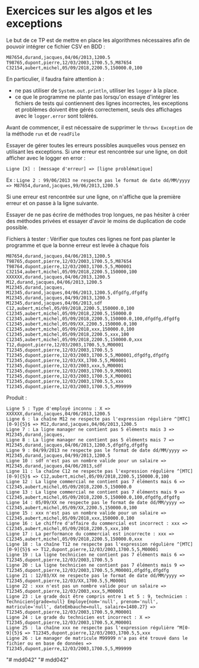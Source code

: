 # Exercices sur les algos et les exceptions

Le but de ce TP est de mettre en place les algorithmes nécessaires afin de pouvoir intégrer ce fichier CSV en BDD : 

```
M87654,durand,jacques,04/06/2013,1200.5
T98765,dupont,pierre,12/03/2003,1700.5,5,M87654
C32154,aubert,michel,05/09/2018,2200.5,150000.0,100
```

En particulier, il faudra faire attention à : 
- ne pas utiliser de `System.out.println`, utiliser les ```logger``` à la place.
- ce que le programme ne plante pas lorsqu'on essaye d'intégrer les fichiers de tests qui contiennent des lignes incorrectes, les exceptions et problèmes doivent être gérés correctement, seuls des affichages avec le ```logger.error``` sont tolérés.

Avant de commencer, il est nécessaire de supprimer le ```throws Exception``` de la méthode ```run``` et de ```readFile```

Essayer de gérer toutes les erreurs possibles auxquelles vous pensez en utilisant les exceptions.
Si une erreur est rencontrée sur une ligne, on doit afficher avec le logger en error :
 
```Ligne [X] : [message d'erreur] => [ligne problématique]```

Ex : ```Ligne 2 : 99/06/2013 ne respecte pas le format de date dd/MM/yyyy => M87654,durand,jacques,99/06/2013,1200.5```

Si une erreur est rencontrée sur une ligne, on n'affiche que la première erreur et on passe à la ligne suivante.

Essayer de ne pas écrire de méthodes trop longues, ne pas hésiter à créer des méthodes privées et essayer d'avoir le moins de duplication de code possible.

Fichiers à tester : Vérifier que toutes ces lignes ne font pas planter le programme et que la bonne erreur est levée à chaque fois

```
M87654,durand,jacques,04/06/2013,1200.5
T98765,dupont,pierre,12/03/2003,1700.5,5,M87654
T98764,dupont,pierre,12/03/2003,1700.5,5,M00001
C32154,aubert,michel,05/09/2018,2200.5,150000,100
XXXXXX,durand,jacques,04/06/2013,1200.5
M12,durand,jacques,04/06/2013,1200.5
M12345,durand,jacques,
M12345,durand,jacques,04/06/2013,1200.5,dfgdfg,dfgdfg
M12345,durand,jacques,04/99/2013,1200.5
M12345,durand,jacques,04/06/2013,sdf
C12,aubert,michel,05/09/2018,2200.5,150000.0,100
C12345,aubert,michel,05/09/2018,2200.5,150000.0
C12345,aubert,michel,05/09/2018,2200.5,150000.0,100,dfgdfg,dfgdfg
C12345,aubert,michel,05/09/XX,2200.5,150000.0,100
C12345,aubert,michel,05/09/2018,xxx,150000.0,100
C12345,aubert,michel,05/09/2018,2200.5,xxx,100
C12345,aubert,michel,05/09/2018,2200.5,150000.0,xxx
T12,dupont,pierre,12/03/2003,1700.5,5,M00001
T12345,dupont,pierre,12/03/2003,1700.5,5
T12345,dupont,pierre,12/03/2003,1700.5,5,M00001,dfgdfg,dfgdfg
T12345,dupont,pierre,12/03/XX,1700.5,5,M00001
T12345,dupont,pierre,12/03/2003,xxx,5,M00001
T12345,dupont,pierre,12/03/2003,1700.5,9,M00001
T12345,dupont,pierre,12/03/2003,1700.5,X,M00001
T12345,dupont,pierre,12/03/2003,1700.5,5,xxx
T12345,dupont,pierre,12/03/2003,1700.5,5,M99999
```

Produit :

```
Ligne 5 : Type d'employé inconnu : X => XXXXXX,durand,jacques,04/06/2013,1200.5
Ligne 6 : la chaîne M12 ne respecte pas l'expression régulière ^[MTC][0-9]{5}$ => M12,durand,jacques,04/06/2013,1200.5
Ligne 7 : La ligne manager ne contient pas 5 éléments mais 3 => M12345,durand,jacques,
Ligne 8 : La ligne manager ne contient pas 5 éléments mais 7 => M12345,durand,jacques,04/06/2013,1200.5,dfgdfg,dfgdfg
Ligne 9 : 04/99/2013 ne respecte pas le format de date dd/MM/yyyy => M12345,durand,jacques,04/99/2013,1200.5
Ligne 10 : sdf n'est pas un nombre valide pour un salaire => M12345,durand,jacques,04/06/2013,sdf
Ligne 11 : la chaîne C12 ne respecte pas l'expression régulière ^[MTC][0-9]{5}$ => C12,aubert,michel,05/09/2018,2200.5,150000.0,100
Ligne 12 : La ligne commercial ne contient pas 7 éléments mais 6 => C12345,aubert,michel,05/09/2018,2200.5,150000.0
Ligne 13 : La ligne commercial ne contient pas 7 éléments mais 9 => C12345,aubert,michel,05/09/2018,2200.5,150000.0,100,dfgdfg,dfgdfg
Ligne 14 : 05/09/XX ne respecte pas le format de date dd/MM/yyyy => C12345,aubert,michel,05/09/XX,2200.5,150000.0,100
Ligne 15 : xxx n'est pas un nombre valide pour un salaire => C12345,aubert,michel,05/09/2018,xxx,150000.0,100
Ligne 16 : Le chiffre d'affaire du commercial est incorrect : xxx => C12345,aubert,michel,05/09/2018,2200.5,xxx,100
Ligne 17 : La performance du commercial est incorrecte : xxx => C12345,aubert,michel,05/09/2018,2200.5,150000.0,xxx
Ligne 18 : la chaîne T12 ne respecte pas l'expression régulière ^[MTC][0-9]{5}$ => T12,dupont,pierre,12/03/2003,1700.5,5,M00001
Ligne 19 : La ligne technicien ne contient pas 7 éléments mais 6 => T12345,dupont,pierre,12/03/2003,1700.5,5
Ligne 20 : La ligne technicien ne contient pas 7 éléments mais 9 => T12345,dupont,pierre,12/03/2003,1700.5,5,M00001,dfgdfg,dfgdfg
Ligne 21 : 12/03/XX ne respecte pas le format de date dd/MM/yyyy => T12345,dupont,pierre,12/03/XX,1700.5,5,M00001
Ligne 22 : xxx n'est pas un nombre valide pour un salaire => T12345,dupont,pierre,12/03/2003,xxx,5,M00001
Ligne 23 : Le grade doit être compris entre 1 et 5 : 9, technicien : Technicien{grade=null} Employe{nom='null', prenom='null', matricule='null', dateEmbauche=null, salaire=1480.27} => T12345,dupont,pierre,12/03/2003,1700.5,9,M00001
Ligne 24 : Le grade du technicien est incorrect : X => T12345,dupont,pierre,12/03/2003,1700.5,X,M00001
Ligne 25 : la chaîne xxx ne respecte pas l'expression régulière ^M[0-9]{5}$ => T12345,dupont,pierre,12/03/2003,1700.5,5,xxx
Ligne 26 : Le manager de matricule M99999 n'a pas été trouvé dans le fichier ou en base de données => T12345,dupont,pierre,12/03/2003,1700.5,5,M99999
```
"# mdd042" 
"# mdd042" 
